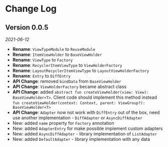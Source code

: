 Change Log
==========

## Version 0.0.5

_2021-06-12_

 *  **Rename**:  `ViewTypeModule` to `ReuseModule`
 *  **Rename**:  `ItemViewHolder` to `BaseViewHolder`
 *  **Rename**:  `ViewType` to `Factory`
 *  **Rename**:  `RecyclerItemViewType` to `ViewHolderFactory`
 *  **Rename**:  `LayoutRecyclerItemViewType` to `LayoutViewHolderFactory`
 *  **Rename**:  `Entry` to `DiffEntry`
 *  **API Change**:  removed `bindData` from `BaseViewHolder`
 *  **API Change**:  `ViewHolderFactory` became abstract class
 *  **API Change**:  added `abstract fun createViewHolder(view: View): BaseViewHolder<T>`. Client code should implement this method instead `fun createViewHolder(context: Context, parent: ViewGroup?): BaseViewHolder<T>`
*  **API Change**:  `Adapter` now not work with `DiffEntry` out of the box, need use another implementation - `DiffAdapter` or `AsyncDiffAdapter`
 *  New: added `name` property for `Factory` annotation
 *  New: added `AdapterEntry` for make possible implement custom adapters
 *  New: added `AsyncDiffAdapter` - library implementation of `ListAdapter`
 *  New: added `DefaultAdapter` - library implementation with any data
